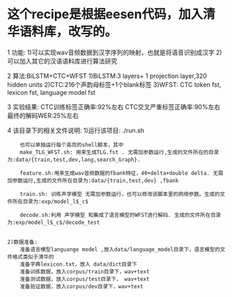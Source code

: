 这个recipe是根据eesen代码，加入清华语料库，改写的。
===
1 功能:
	1)可以实现wav音频数据到汉字序列的映射，也就是将语音识别成汉字
	2)可以加入其它的汉语语料库进行算法研究
	

2 算法:BiLSTM+CTC+WFST
	1)BiLSTM:3 layers+ 1 projection layer,320 hidden units
	2)CTC:216个声韵母标签+1个blank标签
	3)WFST: CTC token fst, lexicon fst, language model fst 

3 实验结果:
	CTC训练标签正确率:92%左右
	CTC交叉严重标签正确率:90%左右
	最终的解码WER:25%左右


4 该目录下的相关文件说明:
	1)运行该项目:
		./run.sh
			
		也可以单独运行每个高亮的shell脚本，其中
		make_TLG_WFST.sh: 用来生成TLG.fst . 无需加参数运行,生成的文件所在的目录为:data/{train,test,dev,lang,search_Graph}.

		feature.sh:用来生成wav音频数据的fbank特征，40+delta+double delta. 无需加参数运行,生成的文件所在目录为:data/{train,test,dev} ,fbank

		train.sh: 训练声学模型 无需加参数运行，也可以修改该脚本里的网络参数。生成的文件所在目录为:exp/model_l$_c$

		decode.sh:利用 声学模型 和集成了语言模型的WFST进行解码. 生成的文件所在目录为:exp/model_l$_c$/decode_test 


	2)数据准备:
		准备语言模型languange model ,放入data/language_model目录下，语言模型的文件格式类似于清华的
		准备字典lexicon.txt，放入 data/dict目录下
		准备训练数据，放入corpus/train目录下，wav+text
		准备测试数据，放入corpus/test目录下， wav+text
		准备验证数据，放入corpus/dev目录下，wav+text
